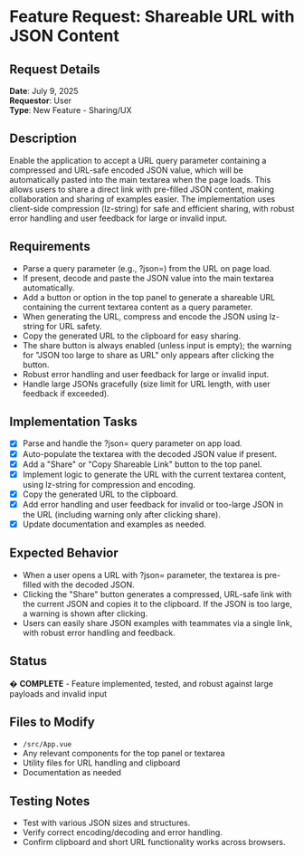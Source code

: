 # Feature Request: Shareable URL with JSON Content

## Request Details
**Date**: July 9, 2025  
**Requestor**: User  
**Type**: New Feature - Sharing/UX

## Description
Enable the application to accept a URL query parameter containing a compressed and URL-safe encoded JSON value, which will be automatically pasted into the main textarea when the page loads. This allows users to share a direct link with pre-filled JSON content, making collaboration and sharing of examples easier. The implementation uses client-side compression (lz-string) for safe and efficient sharing, with robust error handling and user feedback for large or invalid input.

## Requirements
- Parse a query parameter (e.g., ?json=) from the URL on page load.
- If present, decode and paste the JSON value into the main textarea automatically.
- Add a button or option in the top panel to generate a shareable URL containing the current textarea content as a query parameter.
- When generating the URL, compress and encode the JSON using lz-string for URL safety.
- Copy the generated URL to the clipboard for easy sharing.
- The share button is always enabled (unless input is empty); the warning for "JSON too large to share as URL" only appears after clicking the button.
- Robust error handling and user feedback for large or invalid input.
- Handle large JSONs gracefully (size limit for URL length, with user feedback if exceeded).

## Implementation Tasks
- [x] Parse and handle the ?json= query parameter on app load.
- [x] Auto-populate the textarea with the decoded JSON value if present.
- [x] Add a "Share" or "Copy Shareable Link" button to the top panel.
- [x] Implement logic to generate the URL with the current textarea content, using lz-string for compression and encoding.
- [x] Copy the generated URL to the clipboard.
- [x] Add error handling and user feedback for invalid or too-large JSON in the URL (including warning only after clicking share).
- [x] Update documentation and examples as needed.

## Expected Behavior
- When a user opens a URL with ?json= parameter, the textarea is pre-filled with the decoded JSON.
- Clicking the "Share" button generates a compressed, URL-safe link with the current JSON and copies it to the clipboard. If the JSON is too large, a warning is shown after clicking.
- Users can easily share JSON examples with teammates via a single link, with robust error handling and feedback.

## Status
� **COMPLETE** - Feature implemented, tested, and robust against large payloads and invalid input

## Files to Modify
- `/src/App.vue`
- Any relevant components for the top panel or textarea
- Utility files for URL handling and clipboard
- Documentation as needed

## Testing Notes
- Test with various JSON sizes and structures.
- Verify correct encoding/decoding and error handling.
- Confirm clipboard and short URL functionality works across browsers.
